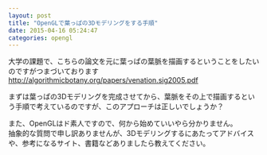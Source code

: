 ```yaml
---
layout: post
title: "OpenGLで葉っぱの3Dモデリングをする手順"
date: 2015-04-16 05:24:47
categories: opengl
---
```

<p>大学の課題で、こちらの論文を元に葉っぱの葉脈を描画するということをしたいのですがつまづいております<br>
<a href="http://algorithmicbotany.org/papers/venation.sig2005.pdf" rel="nofollow">http://algorithmicbotany.org/papers/venation.sig2005.pdf</a></p>

<p>まずは葉っぱの3Dモデリングを完成させてから、葉脈をその上で描画するという手順で考えているのですが、このアプローチは正しいでしょうか？</p>

<p>また、OpenGLはド素人ですので、何から始めていいやら分かりません。<br>
抽象的な質問で申し訳ありませんが、3Dモデリングするにあたってアドバイスや、参考になるサイト、書籍などありましたら教えてください。</p>

